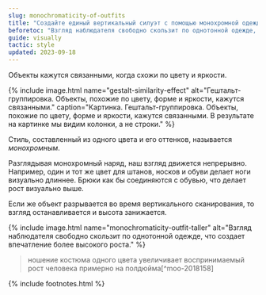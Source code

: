 ```yaml
---
slug: monochromaticity-of-outfits
title: "Создайте единый вертикальный силуэт с помощью монохромной одежды"
beforetoc: "Взгляд наблюдателя свободно скользит по однотонной одежде, что создает впечатление более высокого роста."
guide: visually
tactic: style
updated: 2023-09-18
---
```

Объекты кажутся связанными, когда схожи по цвету и яркости.

{% include image.html name="gestalt-similarity-effect" alt="Гештальт-группировка. Объекты, похожие по цвету, форме и яркости, кажутся связанными." caption="Картинка. Гештальт-группировка. Объекты, похожие по цвету, форме и яркости, кажутся связанными. В результате на картинке мы видим колонки, а не строки." %}

Стиль, составленный из одного цвета и его оттенков, называется *монохромным*.

Разглядывая монохромный наряд, наш взгляд движется непрерывно. Например, один и тот же цвет для штанов, носков и обуви делает ноги визуально длиннее. Брюки как бы соединяются с обувью, что делает рост визуально выше.

Если же объект разрывается во время вертикального сканирования, то взгляд останавливается и высота занижается.

{% include image.html name="monochromaticity-outfit-taller" alt="Взгляд наблюдателя свободно скользит по однотонной одежде, что создает впечатление более высокого роста." %}

> ношение костюма одного цвета увеличивает воспринимаемый рост человека примерно на полдюйма[^moo-2018158]

{% include footnotes.html %}
